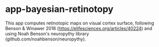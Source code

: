 # app-bayesian-retinotopy

This app computes retinotopic maps on visual cortex surface, following Benson & Winawer 2018 (https://elifesciences.org/articles/40224) and using Noah Benson's neuropythy library (github.com/noahbenson/neuropythy).
